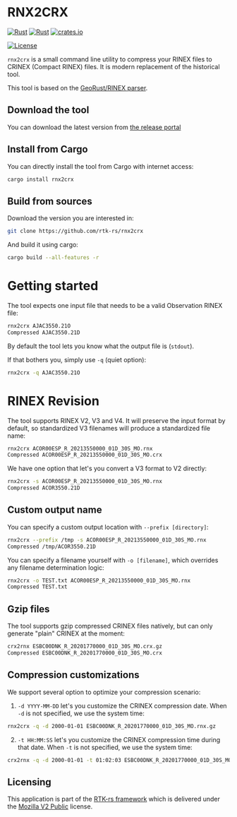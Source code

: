 RNX2CRX
=======

[![Rust](https://github.com/rtk-rs/rnx2crx/actions/workflows/rust.yml/badge.svg)](https://github.com/rtk-rs/rnx2crx/actions/workflows/rust.yml)
[![Rust](https://github.com/rtk-rs/rnx2crx/actions/workflows/daily.yml/badge.svg)](https://github.com/rtk-rs/rnx2crx/actions/workflows/daily.yml)
[![crates.io](https://img.shields.io/crates/v/rnx2crx.svg)](https://crates.io/crates/rnx2crx)

[![License](https://img.shields.io/badge/license-MPL_2.0-orange?style=for-the-badge&logo=mozilla)](https://github.com/rtk-rs/rnx2crx/blob/main/LICENSE)

`rnx2crx` is a small command line utility to compress
your RINEX files to CRINEX (Compact RINEX) files. It is modern
replacement of the historical tool.

This tool is based on the [GeoRust/RINEX parser](https://github.com/georust/rinex).

## Download the tool

You can download the latest version from [the release portal](https://github.com/rtk-rs/rnx2crx/releases)

## Install from Cargo

You can directly install the tool from Cargo with internet access:

```bash
cargo install rnx2crx
```

## Build from sources

Download the version you are interested in:

```bash
git clone https://github.com/rtk-rs/rnx2crx
```

And build it using cargo:

```bash
cargo build --all-features -r
```

Getting started
===============

The tool expects one input file that needs to be a valid Observation RINEX file:

```bash
rnx2crx AJAC3550.21O
Compressed AJAC3550.21D
```

By default the tool lets you know what the output file is (`stdout`).  

If that bothers you, simply use `-q` (quiet option): 

```bash
rnx2crx -q AJAC3550.21O
```

RINEX Revision
==============

The tool supports RINEX V2, V3 and V4.
It will preserve the input format by default, so standardized V3 filenames will produce a standardized file name:

```bash
rnx2crx ACOR00ESP_R_20213550000_01D_30S_MO.rnx
Compressed ACOR00ESP_R_20213550000_01D_30S_MO.crx
```

We have one option that let's you convert a V3 format to V2 directly:

```bash
rnx2crx -s ACOR00ESP_R_20213550000_01D_30S_MO.rnx
Compressed ACOR3550.21D
```

## Custom output name

You can specify a custom output location with `--prefix [directory]`: 

```bash
rnx2crx --prefix /tmp -s ACOR00ESP_R_20213550000_01D_30S_MO.rnx
Compressed /tmp/ACOR3550.21D
```

You can specify a filename yourself with `-o [filename]`,
which overrides any filename determination logic:

```bash
rnx2crx -o TEST.txt ACOR00ESP_R_20213550000_01D_30S_MO.rnx
Compressed TEST.txt
```

## Gzip files

The tool supports gzip compressed CRINEX files natively, but can only generate
"plain" CRINEX at the moment:

```bash
crx2rnx ESBC00DNK_R_20201770000_01D_30S_MO.crx.gz
Compressed ESBC00DNK_R_20201770000_01D_30S_MO.crx
```

## Compression customizations

We support several option to optimize your compression scenario:

1. `-d YYYY-MM-DD` let's you customize the CRINEX compression date.
When `-d` is not specified, we use the system time:

```bash
rnx2crx -q -d 2000-01-01 ESBC00DNK_R_20201770000_01D_30S_MO.rnx.gz
```

2. `-t HH:MM:SS` let's you customize the CRINEX compression time during that date.
When `-t` is not specified, we use the system time:

```bash
crx2rnx -q -d 2000-01-01 -t 01:02:03 ESBC00DNK_R_20201770000_01D_30S_MO.crx.gz
```

## Licensing

This application is part of the [RTK-rs framework](https://github.com/rtk-rs) which
is delivered under the [Mozilla V2 Public](https://www.mozilla.org/en-US/MPL/2.0) license.
